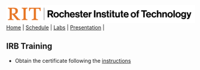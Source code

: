 [<img width=900 src="../img/logo_rit.png?raw=yes">](../README.md)   
[Home](../README.md) |
[Schedule](../schedule.md) |
[Labs](labs.md) |
[Presentation](presentation.md) |

## IRB Training

 - Obtain the certificate following the [instructions](https://www.rit.edu/hsro/training)

